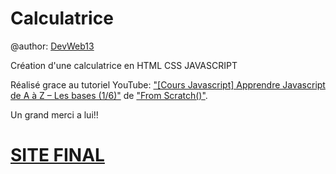 # Calculatrice

@author: [DevWeb13](https://twitter.com/DeveloppementW1)

Création d'une calculatrice en HTML CSS JAVASCRIPT

Réalisé grace au tutoriel YouTube: ["[Cours Javascript] Apprendre Javascript de A à Z – Les bases (1/6)"](https://www.youtube.com/watch?v=9OJLxDxyNg4&list=PLEiMYEzpB4QuS8AXU9eAz1aw_WBknPn1E&index=1) de ["From Scratch()"]( https://twitter.com/KobeKenjo).

Un grand merci a lui!!

# [SITE FINAL](https://devweb13.github.io/calculatrice/)
